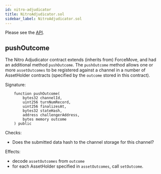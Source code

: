 ```yaml
---
id: nitro-adjudicator
title: NitroAdjudicator.sol
sidebar_label: NitroAdjudicator.sol
---
```

Please see the [API](../natspec/NitroAdjudicator).
## pushOutcome
The Nitro Adjudicator contract extends (inherits from) ForceMove, and had an additional method `pushOutcome`. The `pushOutcome` method allows one or more `assetOutcomes` to be registered against a channel in a number of AssetHolder contracts (specified by the `outcome` stored in this contract).

Signature:

```solidity
    function pushOutcome(
        bytes32 channelId,
        uint256 turnNumRecord,
        uint256 finalizesAt,
        bytes32 stateHash,
        address challengerAddress,
        bytes memory outcome
    ) public
```

Checks:

- Does the submitted data hash to the channel storage for this channel?

Effects:

- decode `assetOutcomes` from `outcome`
- for each AssetHolder specified in `assetOutcomes`, call `setOutcome`.

